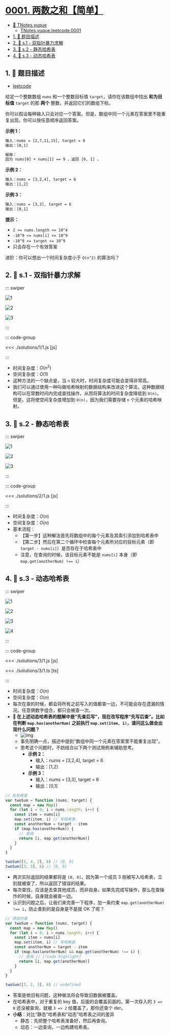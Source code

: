 # [0001. 两数之和【简单】](https://github.com/tnotesjs/TNotes.leetcode/tree/main/notes/0001.%20%E4%B8%A4%E6%95%B0%E4%B9%8B%E5%92%8C%E3%80%90%E7%AE%80%E5%8D%95%E3%80%91)

<!-- region:toc -->

- [📂 TNotes.yuque](https://www.yuque.com/tdahuyou/tnotes.yuque/)
  - [TNotes.yuque.leetcode.0001](https://www.yuque.com/tdahuyou/tnotes.yuque/leetcode.0001)
- [1. 📝 题目描述](#1--题目描述)
- [2. 🎯 s.1 - 双指针暴力求解](#2--s1---双指针暴力求解)
- [3. 🎯 s.2 - 静态哈希表](#3--s2---静态哈希表)
- [4. 🎯 s.3 - 动态哈希表](#4--s3---动态哈希表)

<!-- endregion:toc -->

## 1. 📝 题目描述

- [leetcode](https://leetcode.cn/problems/two-sum/)

给定一个整数数组 `nums` 和一个整数目标值 `target`，请你在该数组中找出 **和为目标值** `target` 的那 **两个** 整数，并返回它们的数组下标。

你可以假设每种输入只会对应一个答案。但是，数组中同一个元素在答案里不能重复出现。你可以按任意顺序返回答案。

**示例 1：**

```txt
输入：nums = [2,7,11,15], target = 9
输出：[0,1]

解释：
因为 nums[0] + nums[1] == 9 ，返回 [0, 1] 。
```

**示例 2：**

```txt
输入：nums = [3,2,4], target = 6
输出：[1,2]
```

**示例 3：**

```txt
输入：nums = [3,3], target = 6
输出：[0,1]
```

**提示：**

- `2 <= nums.length <= 10^4`
- `-10^9 <= nums[i] <= 10^9`
- `-10^9 <= target <= 10^9`
- 只会存在一个有效答案

进阶：你可以想出一个时间复杂度小于 `O(n^2)` 的算法吗？

## 2. 🎯 s.1 - 双指针暴力求解

::: swiper

![1](https://cdn.jsdelivr.net/gh/tnotesjs/imgs@main/2025-01-18-23-36-52.png)

![2](https://cdn.jsdelivr.net/gh/tnotesjs/imgs@main/2025-01-18-23-36-56.png)

![3](https://cdn.jsdelivr.net/gh/tnotesjs/imgs@main/2025-01-18-23-37-00.png)

:::

::: code-group

<<< ./solutions/1/1.js [js]

:::

- 时间复杂度：$O(n^2)$
- 空间复杂度：$O(1)$
- 这种方法的一个缺点是，当 `n` 较大时，时间复杂度可能会变得非常高。
- 我们可以通过使用一种叫做哈希映射的数据结构来改进这个算法，这种数据结构可以在常数时间内完成查找操作，从而将算法的时间复杂度降低到 `O(n)`。但是，这将使空间复杂度增加到 `O(n)`，因为我们需要存储 `n` 个元素的哈希映射。

## 3. 🎯 s.2 - 静态哈希表

::: swiper

![1](https://cdn.jsdelivr.net/gh/tnotesjs/imgs@main/2025-01-19-18-21-20.png)

![2](https://cdn.jsdelivr.net/gh/tnotesjs/imgs@main/2025-01-19-18-21-27.png)

![3](https://cdn.jsdelivr.net/gh/tnotesjs/imgs@main/2025-01-19-18-31-59.png)

:::

::: code-group

<<< ./solutions/2/1.js [js]

:::

- 时间复杂度：$O(n)$
- 空间复杂度：$O(n)$
- 基本流程：
  - 【第一步】这种解法首先将数组中的每个元素及其索引添加到哈希表中
  - 【第二步】然后在第二个循环中检查每个元素所对应的目标元素（即 `target - nums[i]`）是否存在于哈希表中
  - 注意，在查询的时候，该目标元素不能是 `nums[i]` 本身（即 `map.get(anotherNum) !== i`）

## 4. 🎯 s.3 - 动态哈希表

::: swiper

![1](https://cdn.jsdelivr.net/gh/tnotesjs/imgs@main/2025-01-19-18-49-44.png)

![2](https://cdn.jsdelivr.net/gh/tnotesjs/imgs@main/2025-01-19-18-49-51.png)

![3](https://cdn.jsdelivr.net/gh/tnotesjs/imgs@main/2025-01-19-18-50-09.png)

![4](https://cdn.jsdelivr.net/gh/tnotesjs/imgs@main/2025-01-19-18-50-14.png)

:::

::: code-group

<<< ./solutions/3/1.js [js]

<<< ./solutions/3/1.ts [ts]

:::

- 时间复杂度：$O(n)$
- 空间复杂度：$O(n)$
- 每次在查的时候，都会将所有之前写入的值都查一边，不可能会存在遗漏的情况。任意俩数字组合，都只会被查一次。
- **🤔 在上述动态哈希表的题解中是“先查后写”，现在改写程序“先写后查”。比如在判断 `map.has(anotherNum)` 之前执行 `map.set(item, i)`，请问这么做会出现什么问题？**
  - ![img](https://cdn.jsdelivr.net/gh/tnotesjs/imgs@main/2024-09-25-07-31-22.png)
  - 事先明确一点，描述中提到“数组中同一个元素在答案里不能重复出现”。
  - 思考这个问题时，不妨结合以下两个测试用例来辅助思考。
    - **示例 2：**
      - 输入：nums = [3,2,4], target = 6
      - 输出：[1,2]
    - **示例 3：**
      - 输入：nums = [3,3], target = 6
      - 输出：[0,1]

```js
// 先写再查
var twoSum = function (nums, target) {
  const map = new Map()
  for (let i = 0; i < nums.length; i++) {
    const item = nums[i]
    map.set(item, i) // 写哈希表
    const anotherNum = target - item
    if (map.has(anotherNum)) {
      // 查询
      return [i, map.get(anotherNum)]
    }
  }
}

twoSum([3, 4, 2], 6) // [0, 0]
twoSum([3, 3], 6) // [0, 0]
```

- 两次实际返回的结果都将是 `[0, 0]`，因为第一个成员 3 刚被写入哈希表，立刻就被查了，所以返回了错误的结果。
- 每次查找，应该是去查其他成员，而非自身。如果先完成写操作，那么在查操作的时候，自身就会被查一边。
- 认识到问题之后，让我们来完善一下程序，加一条约束 `map.get(anotherNum) !== i`，防止查到的是自身是不是就 OK 了呢？

```js
// 添加约束
var twoSum = function (nums, target) {
  const map = new Map()
  for (let i = 0; i < nums.length; i++) {
    const item = nums[i]
    map.set(item, i) // 写哈希表
    const anotherNum = target - item
    if (map.has(anotherNum) && map.get(anotherNum) !== i) {
      // 查询 // [!code highlight]
      return [i, map.get(anotherNum)]
    }
  }
}

twoSum([3, 2, 3], 6) // undefined
```

- 答案是依旧有问题，这种做法将会导致旧数据被覆盖。
- 在哈希表中，对于重复的 key 值，后面的会覆盖前面的。第一次存入的 `3 => 0` 还没被查询，就被 `3 => 2` 给覆盖了，那你还查个 der。
- **小结**：对比“静态”哈希表和“动态”哈希表之间的差异
  - 静态：先把整个哈希表准备好，然后再查询。
  - 动态：一边查询，一边构建哈希表。
